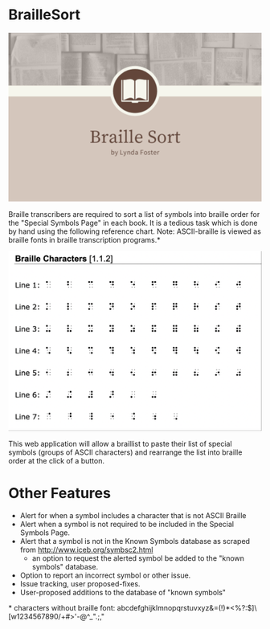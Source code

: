 # BrailleSort

![My App](./app.png)

Braille transcribers are required to sort a list of symbols into braille order for the "Special Symbols Page" in each book. It is a tedious task which is done by hand using the following reference chart. Note: ASCII-braille is viewed as braille fonts in braille transcription programs.*

![alt braille](https://github.com/lfost42/BrailleOrder/blob/main/BrailleOrder/obj/Chart.png?raw=true "Chart")

This web application will allow a braillist to paste their list of special symbols (groups of ASCII characters) and rearrange the list into braille order at the click of a button. 

# Other Features
- Alert for when a symbol includes a character that is not ASCII Braille 
- Alert when a symbol is not required to be included in the Special Symbols Page.
- Alert that a symbol is not in the Known Symbols database as scraped from http://www.iceb.org/symbsc2.html
  - an option to request the alerted symbol be added to the "known symbols" database.
- Option to report an incorrect symbol or other issue.
- Issue tracking, user proposed-fixes.
- User-proposed additions to the database of "known symbols"

\* characters without braille font: abcdefghijklmnopqrstuvxyz&=(!)*<%?:$]\\[w1234567890/+#>'-@^_\".;,"

